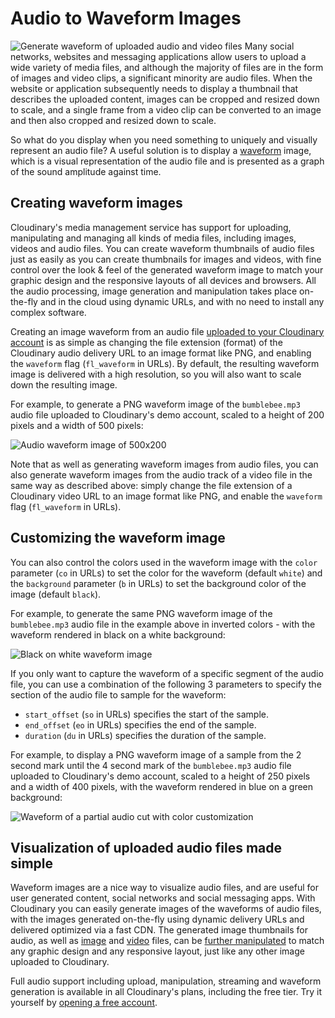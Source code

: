 # Audio to Waveform Images

![Generate waveform of uploaded audio and video files](https://res.cloudinary.com/cloudinary/image/upload/w_500/waveform_post.png) Many social networks, websites and messaging applications allow users to upload a wide variety of media files, and although the majority of files are in the form of images and video clips, a significant minority are audio files. When the website or application subsequently needs to display a thumbnail that describes the uploaded content, images can be cropped and resized down to scale, and a single frame from a video clip can be converted to an image and then also cropped and resized down to scale.

So what do you display when you need something to uniquely and visually represent an audio file? A useful solution is to display a [waveform](https://en.wikipedia.org/wiki/Waveform) image, which is a visual representation of the audio file and is presented as a graph of the sound amplitude against time.

## Creating waveform images

Cloudinary's media management service has support for uploading, manipulating and managing all kinds of media files, including images, videos and audio files. You can create waveform thumbnails of audio files just as easily as you can create thumbnails for images and videos, with fine control over the look & feel of the generated waveform image to match your graphic design and the responsive layouts of all devices and browsers. All the audio processing, image generation and manipulation takes place on-the-fly and in the cloud using dynamic URLs, and with no need to install any complex software.

Creating an image waveform from an audio file [uploaded to your Cloudinary account](https://cloudinary.com/documentation/upload_videos) is as simple as changing the file extension \(format\) of the Cloudinary audio delivery URL to an image format like PNG, and enabling the `waveform` flag \(`fl_waveform` in URLs\). By default, the resulting waveform image is delivered with a high resolution, so you will also want to scale down the resulting image.

For example, to generate a PNG waveform image of the `bumblebee.mp3` audio file uploaded to Cloudinary's demo account, scaled to a height of 200 pixels and a width of 500 pixels:

![Audio waveform image of 500x200](https://res.cloudinary.com/demo/video/upload/h_200,w_500,fl_waveform/bumblebee.png)

Note that as well as generating waveform images from audio files, you can also generate waveform images from the audio track of a video file in the same way as described above: simply change the file extension of a Cloudinary video URL to an image format like PNG, and enable the `waveform` flag \(`fl_waveform` in URLs\).

## Customizing the waveform image

You can also control the colors used in the waveform image with the `color` parameter \(`co` in URLs\) to set the color for the waveform \(default `white`\) and the `background` parameter \(`b` in URLs\) to set the background color of the image \(default `black`\).

For example, to generate the same PNG waveform image of the `bumblebee.mp3` audio file in the example above in inverted colors - with the waveform rendered in black on a white background:

![Black on white waveform image](https://res.cloudinary.com/demo/video/upload/h_200,w_500,fl_waveform,co_black,b_white/bumblebee.png)

If you only want to capture the waveform of a specific segment of the audio file, you can use a combination of the following 3 parameters to specify the section of the audio file to sample for the waveform:

* `start_offset` \(`so` in URLs\) specifies the start of the sample.
* `end_offset` \(`eo` in URLs\) specifies the end of the sample.
* `duration` \(`du` in URLs\) specifies the duration of the sample.

For example, to display a PNG waveform image of a sample from the 2 second mark until the 4 second mark of the `bumblebee.mp3` audio file uploaded to Cloudinary's demo account, scaled to a height of 250 pixels and a width of 400 pixels, with the waveform rendered in blue on a green background:

![Waveform of a partial audio cut with color customization](https://res.cloudinary.com/demo/video/upload/h_250,w_400,fl_waveform,so_2,eo_4,co_blue,b_rgb:02b30a/bumblebee.png)

## Visualization of uploaded audio files made simple

Waveform images are a nice way to visualize audio files, and are useful for user generated content, social networks and social messaging apps. With Cloudinary you can easily generate images of the waveforms of audio files, with the images generated on-the-fly using dynamic delivery URLs and delivered optimized via a fast CDN. The generated image thumbnails for audio, as well as [image](https://cloudinary.com/documentation/image_transformations#resize_dimensions) and [video](https://cloudinary.com/documentation/video_manipulation_and_delivery#generating_video_thumbnails) files, can be [further manipulated](https://cloudinary.com/documentation/image_transformations) to match any graphic design and any responsive layout, just like any other image uploaded to Cloudinary.

Full audio support including upload, manipulation, streaming and waveform generation is available in all Cloudinary's plans, including the free tier. Try it yourself by [opening a free account](https://cloudinary.com/signup).

